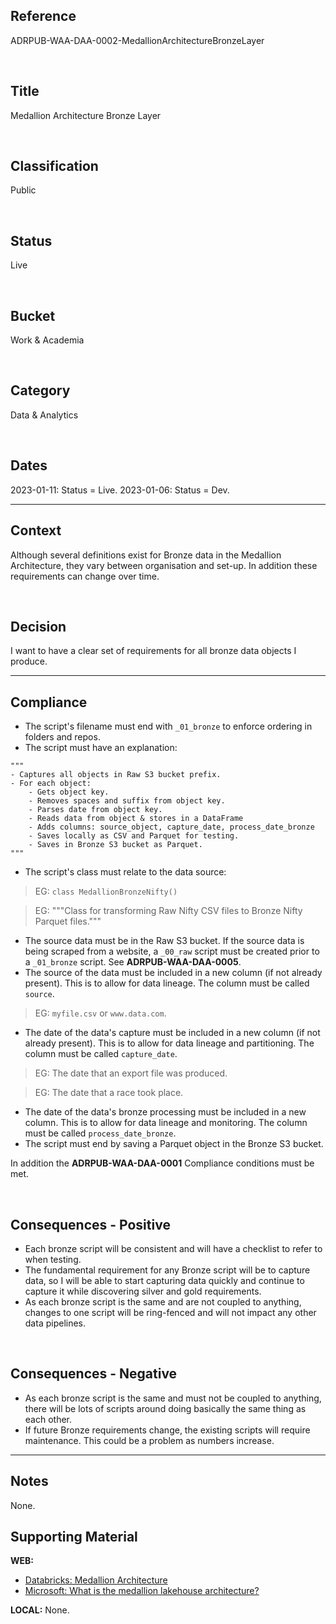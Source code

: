## Reference
ADRPUB-WAA-DAA-0002-MedallionArchitectureBronzeLayer

<br>

## Title
Medallion Architecture Bronze Layer

<br>

## Classification
Public

<br>

## Status
Live

<br>

## Bucket
Work & Academia

<br>

## Category
Data & Analytics

<br>

## Dates
2023-01-11: Status = Live.
2023-01-06: Status = Dev.

---
## Context
Although several definitions exist for Bronze data in the Medallion Architecture, they vary between organisation and set-up.  In addition these requirements can change over time.

<br>

## Decision
I want to have a clear set of requirements for all bronze data objects I produce.

---
## Compliance

- The script's filename must end with `_01_bronze` to enforce ordering in folders and repos.
- The script must have an explanation:

```
"""
- Captures all objects in Raw S3 bucket prefix.
- For each object:
    - Gets object key.
    - Removes spaces and suffix from object key.
	- Parses date from object key.
	- Reads data from object & stores in a DataFrame
	- Adds columns: source_object, capture_date, process_date_bronze
    - Saves locally as CSV and Parquet for testing.
	- Saves in Bronze S3 bucket as Parquet.
"""
```

- The script's class must relate to the data source:

> EG: `class MedallionBronzeNifty()`

> EG: """Class for transforming Raw Nifty CSV files to Bronze Nifty Parquet files."""

- The source data must be in the Raw S3 bucket.  If the source data is being scraped from a website, a `_00_raw` script must be created prior to a `_01_bronze` script.  See **ADRPUB-WAA-DAA-0005**.
- The source of the data must be included in a new column (if not already present).  This is to allow for data lineage.  The column must be called `source`.  

> EG: `myfile.csv` or `www.data.com`.

- The date of the data's capture must be included in a new column (if not already present).  This is to allow for data lineage and partitioning.  The column must be called `capture_date`.  

> EG: The date that an export file was produced.

> EG: The date that a race took place.

- The date of the data's bronze processing must be included in a new column.  This is to allow for data lineage and monitoring.  The column must be called `process_date_bronze`.
- The script must end by saving a Parquet object in the Bronze S3 bucket.

In addition the **ADRPUB-WAA-DAA-0001** Compliance conditions must be met.

<br>

## Consequences - Positive
- Each bronze script will be consistent and will have a checklist to refer to when testing.
- The fundamental requirement for any Bronze script will be to capture data, so I will be able to start capturing data quickly and continue to capture it while discovering silver and gold requirements.
- As each bronze script is the same and are not coupled to anything, changes to one script will be ring-fenced and will not impact any other data pipelines.
 
 <br>
 
## Consequences - Negative
- As each bronze script is the same and must not be coupled to anything, there will be lots of scripts around doing basically the same thing as each other.
- If future Bronze requirements change, the existing scripts will require maintenance.  This could be a problem as numbers increase.

---
## Notes
None.

## Supporting Material
**WEB:**
- [Databricks: Medallion Architecture](https://www.databricks.com/glossary/medallion-architecture)
- [Microsoft: What is the medallion lakehouse architecture?](https://learn.microsoft.com/en-us/azure/databricks/lakehouse/medallion)

**LOCAL:**
None.